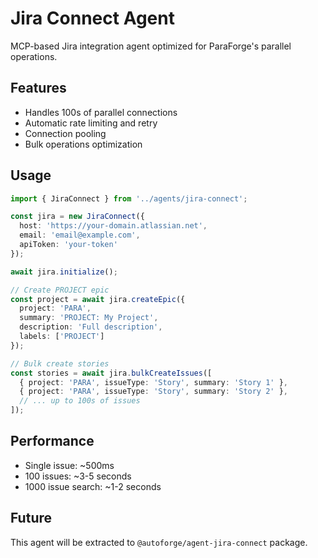 # Jira Connect Agent

MCP-based Jira integration agent optimized for ParaForge's parallel operations.

## Features
- Handles 100s of parallel connections
- Automatic rate limiting and retry
- Connection pooling
- Bulk operations optimization

## Usage

```typescript
import { JiraConnect } from '../agents/jira-connect';

const jira = new JiraConnect({
  host: 'https://your-domain.atlassian.net',
  email: 'email@example.com',
  apiToken: 'your-token'
});

await jira.initialize();

// Create PROJECT epic
const project = await jira.createEpic({
  project: 'PARA',
  summary: 'PROJECT: My Project',
  description: 'Full description',
  labels: ['PROJECT']
});

// Bulk create stories
const stories = await jira.bulkCreateIssues([
  { project: 'PARA', issueType: 'Story', summary: 'Story 1' },
  { project: 'PARA', issueType: 'Story', summary: 'Story 2' },
  // ... up to 100s of issues
]);
```

## Performance
- Single issue: ~500ms
- 100 issues: ~3-5 seconds
- 1000 issue search: ~1-2 seconds

## Future
This agent will be extracted to `@autoforge/agent-jira-connect` package.